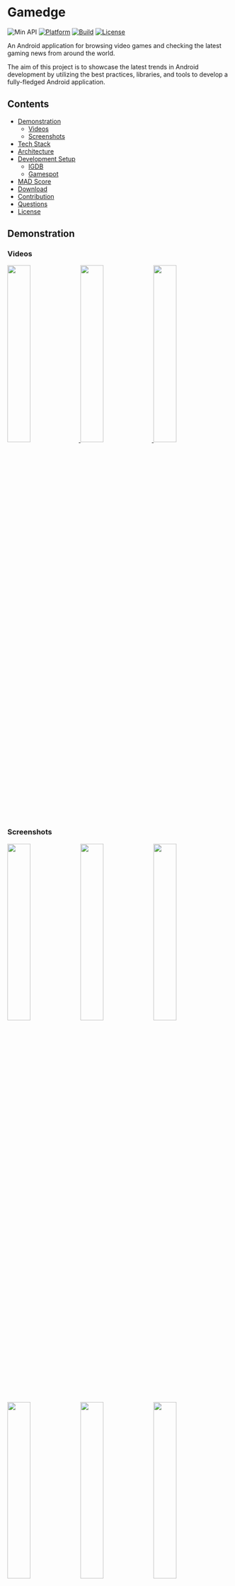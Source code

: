 # Gamedge

![Min API](https://img.shields.io/badge/API-21%2B-orange.svg?style=flat)
[![Platform](https://img.shields.io/badge/platform-Android-green.svg)](http://developer.android.com/index.html)
[![Build](https://github.com/mars885/gamedge/workflows/Build/badge.svg?branch=master)](https://github.com/mars885/gamedge/actions)
[![License](https://img.shields.io/badge/License-Apache%202.0-blue.svg)](https://opensource.org/licenses/Apache-2.0)

An Android application for browsing video games and checking the latest gaming news from around the world.

The aim of this project is to showcase the latest trends in Android development by utilizing the best practices, libraries, and tools to develop a fully-fledged Android application.

## Contents
* [Demonstration](#demonstration)
  * [Videos](#videos)
  * [Screenshots](#screenshots)
* [Tech Stack](#tech-stack)
* [Architecture](#architecture)
* [Development Setup](#development-setup)
  * [IGDB](#igdb)
  * [Gamespot](#gamespot)
* [MAD Score](#mad-score)
* [Download](#download)
* [Contribution](#contribution)
* [Questions](#questions)
* [License](#license)

## Demonstration

### Videos

<a href="https://user-images.githubusercontent.com/14782808/111520186-88671800-8760-11eb-8995-8e45a5cd9213.mp4">
<img src="/media/demo1_thumbnail.png" width="32%"/>
</a>
<a href="https://user-images.githubusercontent.com/14782808/111520260-9b79e800-8760-11eb-9665-1062ed2b2c24.mp4">
<img src="/media/demo2_thumbnail.png" width="32%"/>
</a>
<a href="https://user-images.githubusercontent.com/14782808/111520365-b187a880-8760-11eb-9dbe-0ffc44635ef8.mp4">
<img src="/media/demo3_thumbnail.png" width="32%"/>
</a>

### Screenshots

<p>
<img src="/media/screenshot1.jpg" width="32%"/>
<img src="/media/screenshot2.jpg" width="32%"/>
<img src="/media/screenshot3.jpg" width="32%"/>
</p>
<p>
<img src="/media/screenshot4.jpg" width="32%"/>
<img src="/media/screenshot5.jpg" width="32%"/>
<img src="/media/screenshot6.jpg" width="32%"/>
</p>

## Tech Stack

- [Kotlin](https://kotlinlang.org/) - First class and official programming language for Android development.
- [Coroutines](https://kotlinlang.org/docs/reference/coroutines-overview.html) and [Flow](https://kotlinlang.org/docs/reference/coroutines/flow.html#asynchronous-flow) - Official Kotlin's tooling for performing asynchronous work.
- [MVVM/MVI Architecture](https://developer.android.com/jetpack/guide) - Official recommended architecture for building robust, production-quality apps.
- [Android Jetpack](https://developer.android.com/jetpack) - Jetpack is a suite of libraries to help developers build state-of-the-art applications.
  - [Navigation](https://developer.android.com/guide/navigation) - Navigation is a framework for navigating between screens within an Android application.
  - [ViewModel](https://developer.android.com/topic/libraries/architecture/viewmodel) - The ViewModel is designed to store and manage UI-related data in a lifecycle conscious way.
  - [StateFlow](https://developer.android.com/kotlin/flow/stateflow-and-sharedflow#stateflow) - StateFlow is a state-holder observable flow that emits the current and new state updates to its collectors.
  - [Room](https://developer.android.com/topic/libraries/architecture/room) - The Room library provides an abstraction layer over SQLite to allow for more robust database access.
  - [DataStore](https://developer.android.com/topic/libraries/architecture/datastore) - DataStore is a data storage solution that stores key-value pairs or typed objects with [protocol buffers](https://developers.google.com/protocol-buffers).
  - [Dagger Hilt](https://developer.android.com/training/dependency-injection/hilt-android) - Hilt is a dependency injection library for Android.
  - [ViewBinding](https://developer.android.com/topic/libraries/view-binding) - View binding is a feature that allows you to more easily write code that interacts with views.
  - [MotionLayout](https://developer.android.com/training/constraint-layout/motionlayout) - MotionLayout allows you to create beautiful animations in your app without too much hassle.
  - [Custom Tabs](https://developers.google.com/web/android/custom-tabs/implementation-guide) - Custom Tabs is a browser feature that gives apps more control over their web experience.
- [Material Components for Android](https://github.com/material-components/material-components-android) - Modular and customizable Material Design UI components for Android.
- [OkHttp](https://github.com/square/okhttp) - An HTTP client for making network calls.
- [Retrofit](https://github.com/square/retrofit) - A library for building REST API clients.
- [KotlinX Serialization](https://github.com/Kotlin/kotlinx.serialization) - A multiplatform Kotlin serialization library.
- [Picasso](https://github.com/square/picasso) - An image loading library.
- [Hilt Binder](https://github.com/mars885/hilt-binder) - An annotating processing library that automatically generates Dagger Hilt's `@Binds` methods.
- [Kotlin Result](https://github.com/michaelbull/kotlin-result) - A multiplatform Result monad for modelling success or failure operations.
- [PhotoView](https://github.com/Baseflow/PhotoView) - A library that allows to zoom Android images.
- [Detekt](https://github.com/detekt/detekt) - A static code analysis library for Kotlin.
- [Ktlint](https://github.com/pinterest/ktlint) - A library for formatting code according to official guidelines.
- [Testing](https://developer.android.com/training/testing) - The app is currently covered with unit tests and instrumentation tests.
  - [JUnit](https://junit.org/junit5) - JUnit is a unit testing framework for the Java programming language.
  - [AssertJ](https://assertj.github.io/doc) - AssertJ is a java library providing a rich set of assertions.
  - [MockK](https://github.com/mockk/mockk) - MockK is a mocking library for Kotlin.
  - [Coroutines Test](https://github.com/Kotlin/kotlinx.coroutines/tree/master/kotlinx-coroutines-test) - A library for testing Kotlin coroutines.
  - [Turbine](https://github.com/cashapp/turbine) - A testing library for Kotlin Flows.
  - [Dagger Hilt Test](https://developer.android.com/training/dependency-injection/hilt-testing) - A testing library for modifying the Dagger bindings in instrumented tests.
  - [Room Testing](https://developer.android.com/training/data-storage/room/migrating-db-versions#test) - A library for testing Room migrations.
  - [MockWebServer](https://github.com/square/okhttp/tree/master/mockwebserver) - A scriptable web server for testing HTTP clients.
- [Gradle's Kotlin DSL](https://docs.gradle.org/current/userguide/kotlin_dsl.html) - Gradle’s Kotlin DSL is an alternative syntax to the Groovy DSL with an enhanced editing experience.
- [buildSrc](https://docs.gradle.org/current/userguide/organizing_gradle_projects.html#sec:build_sources) - A special module within the project to manage dependencies and whatnot.

For more information about used dependencies, see [this](/buildSrc/src/main/java/Dependencies.kt) file.

## Architecture

![architecture](/media/architecture.png)

## Development Setup

You'll need to supply API/client keys for the various services that the app uses in order to build the application.

### IGDB

[IGDB](https://www.igdb.com/discover) is a website dedicated to combining all the relevant information about games into a comprehensive resource for gamers everywhere. This is the main API that the app uses to fetch information about pretty much any video game there is.

Check [this link](https://api-docs.igdb.com/#account-creation) on how to obtain a client ID and secret. Once you have obtained the keys, you can set them in your `~/.gradle/gradle.properties`:

```
TWITCH_APP_CLIENT_ID=yout_client_id_here
TWITCH_APP_CLIENT_SECRET=your_client_secret_here
```

### Gamespot

[Gamespot](https://www.gamespot.com/) is a video gaming website that provides news, reviews, previews, downloads, and other information on video games. The app uses its API to solely retrieve the latest news in the gaming world.

Check [this link](https://www.gamespot.com/api/) on how to obtain an API key. Once you have obtained the key, you can set it in your `~/.gradle/gradle.properties`:

```
GAMESPOT_API_KEY=your_api_key_here
```

## MAD Score

![summary](/media/mad_score_summary.png)
![kotlin](/media/mad_score_kotlin.png)

## Download

Go to the [Releases](https://github.com/mars885/gamedge/releases) to download the latest APK.

## Contribution

See the [CONTRIBUTION.md](/CONTRIBUTION.md) file.

## Questions

If you have any questions regarding the codebase, hit me up on [Twitter](https://twitter.com/PRybitskyi).

## License

Gamedge is licensed under the [Apache 2.0 License](LICENSE).
